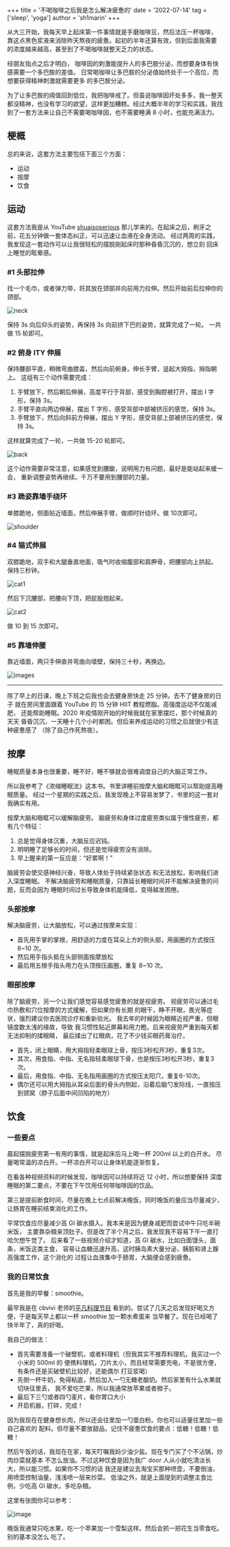 +++
title = '不喝咖啡之后我是怎么解决疲惫的'
date = '2022-07-14'
tag = ['sleep', 'yoga']
author = 'sh1marin'
+++

从大三开始，我每天早上起床第一件事情就是手磨咖啡豆，然后法压一杯咖啡，
靠这点黑色浆液来消除昨天熬夜的疲惫。起初的半年还算有效，但到后面我需要
的浓度越来越高，甚至到了不喝咖啡就整天乏力的状态。

经朋友指点之后才明白，
咖啡因的刺激能提升人的多巴胺分泌，而想要身体有快感需要一个多巴胺的差值。
日常喝咖啡让多巴胺的分泌值始终处于一个高位，而想要获得精神刺激就需要更多
的多巴胺分泌。

为了让多巴胺的阈值回到低位，我把咖啡戒了。但虽说咖啡因坏处多多，我一整天
都没精神，也没有学习的欲望，这样更加糟糕。经过大概半年的学习和实践，我找
到了一套方法来让自己不需要喝咖啡因，也不需要睡满 8 小时，也能充满活力。

## 梗概

总的来说，这套方法主要包括下面三个方面：

- 运动
- 按摩
- 饮食

## 运动

这套方法我是从 YouTube [shuaisoserious](https://www.youtube.com/watch?v=GSvkvzXLlvQ)
那儿学来的。在起床之后，刷牙之前，花五分钟做一套体态纠正，可以迅速让血液在全身流动。
经过两周的实践，我发现这一套动作可以让我很轻松的摆脱刚起床时那种昏昏沉沉的，想立刻
回床上睡觉的眩晕感。

### #1 头部拉伸

找一个毛巾，或者弹力带，将其放在颈部并向前用力拉伸。然后开始前后拉伸你的颈部。

![neck](./images/neck.jpg)

保持 3s 向后仰头的姿势，再保持 3s 向前挤下巴的姿势，就算完成了一轮。
一共做 15 轮即可。

### #2 俯身 ITY 伸展

保持腰部平直，稍微弯曲膝盖，然后向前俯身。伸长手臂，竖起大拇指，拇指朝上。
这组有三个动作需要完成：

1. 手臂放下，然后朝后伸展，高度平行于背部，感受到胸腔被打开，摆出 I 字形，保持 3s。
2. 手臂平直向两边伸展，摆出 T 字形，感受背部中部被挤压的感觉，保持 3s。
3. 手臂放下，然后向斜前方伸展，摆出 Y 字形，感受背部上部被挤压的感觉，保持 3s。

这样就算完成了一轮，一共做 15-20 轮即可。

![back](./images/back.jpg)

这个动作需要非常注意，如果感觉到腰酸，说明用力有问题，最好是能站起来缓一会，
重新调整姿势再继续。千万不要用到腰部的力量。

### #3 跪姿靠墙手绕环

单膝跪地，侧面贴近墙面，然后伸展手臂，做顺时针绕环。做 10次即可。

![shoulder](./images/shoulder.jpg)

### #4 猫式伸展

双膝跪地，双手和大腿垂直地面，吸气时收缩腹部和肩胛骨，把腰部向上拱起。
保持三秒钟。

![cat1](./images/cat1.jpg)

然后下沉腰部，把腰向下顶，把屁股翘起来。

![cat2](./images/cat2.jpg)

做 10 到 15 次即可。

### #5 靠墙伸腰

靠近墙面，两只手伸直并弯曲向墙壁，保持三十秒，再换边。

![images](./images/walls.jpg)

---

除了早上的日课，晚上下班之后我也会去健身房快走 25 分钟。去不了健身房的日子
就在房间里面跟着 YouTube 的 15 分钟 HIIT 教程燃脂。高强度运动不仅能减肥，
还能帮助睡眠。2020 年疫情刚开始的时候我就在家里摆烂，那个时候真的天天
昏昏沉沉，一天睡十几个小时都困。但后来养成运动的习惯之后就很少有这种疲惫感了
（除了自己作死熬夜）。

## 按摩

睡眠质量本身也很重要，睡不好，睡不够就会很难调度自己的大脑正常工作。

所以我参考了《浓缩睡眠法》这本书。书里讲睡前按摩大脑和眼眶可以帮助提高睡眠质量。
经过一个星期的实践之后，我发现晚上不容易发梦了，书里的这一套对我确实有用。

按摩大脑和眼眶可以缓解脑疲劳。
脑疲劳和身体过度疲劳类似属于慢性疲劳，都有几个特征：

1. 总是觉得身体沉重，大脑反应迟钝。
2. 明明睡了足够长的时间，但还是觉得疲劳没有消除。
3. 早上醒来的第一反应是：“好累啊！”

脑疲劳会使交感神经兴奋，导致人体处于持续紧张状态
和无法放松，影响我们进入深度睡眠。
不解决脑疲劳和睡眠质量，只靠延长睡眠时间并不能解决疲惫的问题，反而会因为
睡眠时间过长导致身体机能降低，变得越发困倦。

### 头部按摩

解决脑疲劳，让大脑放松，可以通过按摩来实现：

- 首先用手掌的掌根，用舒适的力度在耳朵上方的侧头部，用画圈的方式按压 8~10 次。
- 然后用手指头抵在头部侧面按摩放松
- 最后用五根手指头用力在头顶按压画圈，重复 8~10 次。

### 眼部按摩

除了脑疲劳，另一个让我们感觉容易感觉疲惫的就是视疲劳。
视疲劳可以通过毛巾热敷和穴位按摩的方式缓解，但如果你有长期
的眼干，睁不开眼，畏光等症状，强烈建议你去医院诊疗和重新验光。
我去年的时候因为眼睛近视严重，但眼镜度数太浅的缘故，导致
我习惯性贴近屏幕和用力瞪。后来视疲劳严重到每天都无法抑制的揉眼睛，
最后揉出了红眼病，花了不少钱买眼药膏治疗。

- 首先，闭上眼睛，用大拇指轻柔眼球上骨，按压3秒松开3秒，重复3次。
- 其次，用食指、中指、无名指轻柔眼球下骨，也是按压3秒松开3秒，重复3次。
- 最后，用食指、中指、无名指用画圈的方式按压太阳穴，重复6-10次。
- 偶尔还可以用大拇指从耳朵后面的骨头内侧起，沿着后脑勺发际线，一直按压到颈窝（脖子后面中间凹陷的地方）

## 饮食

### 一些要点

晨起摆脱疲劳第一有用的事情，就是起床后马上喝一杯 200ml 以上的白开水。
尽量喝常温的凉白开。一杯凉白开可以让身体机能逐渐恢复。

在看各种视频资料的时候发现，咖啡因可以持续将近 12 小时，所以想要保持
深度睡眠的第二要点，不要在下午饮用任何带咖啡因的饮品。

第三是提前断食时间，尽量在晚上七点前解决晚饭，同时晚饭的量应当尽量减少，
让肠胃在睡前结束消化的工作。

平常饮食应尽量减少高 GI 碳水摄入。我本来是因为健身减肥而尝试中午只吃半碗米饭，
主要靠杂粮来顶肚子。但是改了半个月之后，我发现我不容易下午一直打哈欠想午觉了。
后来看了一些视频介绍才知道，高 GI 碳水，比如白面馒头，面条，米饭这类主食，
容易让血糖迅速升高，这时胰岛素大量分泌，胰脏和肾上腺高强度工作，这个消化的
过程让血液集中于肠胃，大脑便会感到疲惫。

### 我的日常饮食

首先是我的早餐：smoothie。

最早我是在 cbvivi 老师的[平凡料理节目](https://www.bilibili.com/video/BV1o7411K7n2?p=1)
看到的。尝试了几天之后发现好喝又方便，于是每天早上都以一杯 smoothie 加一颗水煮蛋来
当早餐了。现在已经喝了快半年了，真的好喝。

我自己的做法：

- 首先需要准备一个破壁机，或者料理机（但我其实不推荐料理机，我买过一个小米的 500ml 的
便携料理机，刀片太小，而且经常需要充电，不是很方便，有条件还是买破壁机比较好，还能偶尔
打豆浆喝）
- 先倒一杯牛奶，免得粘底，然后加入一勺无糖老酸奶。然后家里有什么水果就切块往里丢，
我不爱吃芒果，所以我通常放苹果或者橙子。
- 最后下三勺或者四勺麦片，看你胃口大小
- 开启机器，打碎，完成！

因为我现在在健身想长肉，所以还会往里加一勺蛋白粉。你也可以适量往里加一些自己喜欢的
配料。但尽量不要放甜品，记住不疲惫饮食的要点：低糖！低糖！低糖！

然后午饭的话，我现在在家，每天叮嘱我妈少油少盐。现在专门买了个不沾锅，炒肉炒菜就基本
不怎么放油。不过这种饮食是因为我广 door 人从小就吃清淡长大，所以能习惯。如果你不习惯的话
我还是建议去淘宝买那种喷壶，不要倒油，用喷壶控制油量，浅浅喷一层来炒菜。
低油之外，就是上面提到的调整主食比例，少吃高 GI 碳水，多吃杂粮。

这里有张图你可以参考：

![image](./images/gi.jpg)

晚饭我通常只吃水果，吃一个苹果加一个雪梨这样。然后会抓一把花生当零食吃。别的基本没怎么
吃了。
